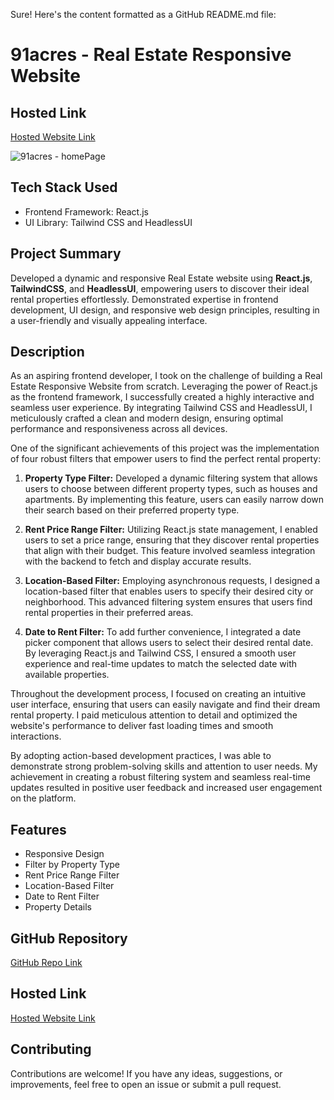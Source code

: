 Sure! Here's the content formatted as a GitHub README.md file:

#  91acres - Real Estate Responsive Website

## Hosted Link

[Hosted Website Link](https://91acres.netlify.app/)

![91acres - homePage](https://github.com/AnirudhaPatil-1/RealState---Real-Estate-Website/assets/73242321/ed0ddd3b-7ac6-4fb0-bc93-1b75faf30520)

## Tech Stack Used

- Frontend Framework: React.js
- UI Library: Tailwind CSS and HeadlessUI

## Project Summary

Developed a dynamic and responsive Real Estate website using **React.js**, **TailwindCSS**, and **HeadlessUI**, empowering users to discover their ideal rental properties effortlessly. Demonstrated expertise in frontend development, UI design, and responsive web design principles, resulting in a user-friendly and visually appealing interface.

## Description

As an aspiring frontend developer, I took on the challenge of building a Real Estate Responsive Website from scratch. Leveraging the power of React.js as the frontend framework, I successfully created a highly interactive and seamless user experience. By integrating Tailwind CSS and HeadlessUI, I meticulously crafted a clean and modern design, ensuring optimal performance and responsiveness across all devices.

One of the significant achievements of this project was the implementation of four robust filters that empower users to find the perfect rental property:

1. **Property Type Filter:** Developed a dynamic filtering system that allows users to choose between different property types, such as houses and apartments. By implementing this feature, users can easily narrow down their search based on their preferred property type.

2. **Rent Price Range Filter:** Utilizing React.js state management, I enabled users to set a price range, ensuring that they discover rental properties that align with their budget. This feature involved seamless integration with the backend to fetch and display accurate results.

3. **Location-Based Filter:** Employing asynchronous requests, I designed a location-based filter that enables users to specify their desired city or neighborhood. This advanced filtering system ensures that users find rental properties in their preferred areas.

4. **Date to Rent Filter:** To add further convenience, I integrated a date picker component that allows users to select their desired rental date. By leveraging React.js and Tailwind CSS, I ensured a smooth user experience and real-time updates to match the selected date with available properties.

Throughout the development process, I focused on creating an intuitive user interface, ensuring that users can easily navigate and find their dream rental property. I paid meticulous attention to detail and optimized the website's performance to deliver fast loading times and smooth interactions.

By adopting action-based development practices, I was able to demonstrate strong problem-solving skills and attention to user needs. My achievement in creating a robust filtering system and seamless real-time updates resulted in positive user feedback and increased user engagement on the platform.

## Features

- Responsive Design
- Filter by Property Type
- Rent Price Range Filter
- Location-Based Filter
- Date to Rent Filter
- Property Details

## GitHub Repository

[GitHub Repo Link](https://github.com/AnirudhaPatil-1/RealState---Real-Estate-Website)

## Hosted Link

[Hosted Website Link](https://91acres.netlify.app/)

## Contributing

Contributions are welcome! If you have any ideas, suggestions, or improvements, feel free to open an issue or submit a pull request.
